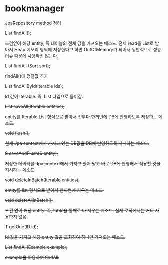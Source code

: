 # bookmanager

JpaRepository method 정리

List<T> findAll();

조건없이 해당 entity, 즉 테이블의 전체 값을 가져오는 메소드.
전체 read를 List로 받아서 Heap 메모리 영역에 저장한다고 하면 OutOfMemory가 되어서 일반적으로 성능 이슈 때문에 사용하진 않는다.


List<T> findAll (Sort sort);

findAll()에 정렬값 추가


List<T> findAllById(Iterable<ID> ids);

Id 값이 Iterable. 즉, List 타입으로 들어감.


<S extends T> List<S> saveAll(Iterable<S> entities);

entity를 Iterable List 형식으로 받아서 전부다 한꺼번에 DB에 반영하도록 저장하는 메소드.


void flush();

현재 Jpa context에서 가지고 있는 DB값을 DB에 반영하도록 지시하는 메소드.


<S extends T> S saveAndFlush(S entity);

저장한 데이터를 Jpa context에서 가지고 있지 말고 바로 DB에 반영해서 적용할 것을 지시하는 메소드.


void deleteInBatch(Iterable<T> entities);

entity를 list 형식으로 받아서 한꺼번에 지우는 메소드.


void deleteAllInBatch();

조건 없이 해당 entity. 즉, table을 통째로 다 지우는 메소드. 실제 로직에서는 거의 사용하지 않음.


T getOne(ID id);

id 값을 가지고 해당 entity 값을 조회하여 하나만 가져오는 메소드.


<S extends T> List<S> findAll(Example<S> example);

example을 이용하여 findAll.
